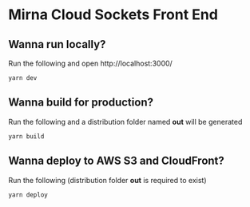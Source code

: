 # Mirna Cloud Sockets Front End

## Wanna run locally?

Run the following and open http://localhost:3000/

`yarn dev`

## Wanna build for production?

Run the following and a distribution folder named **out** will be generated

`yarn build`

## Wanna deploy to AWS S3 and CloudFront?

Run the following (distribution folder **out** is required to exist)

`yarn deploy`
